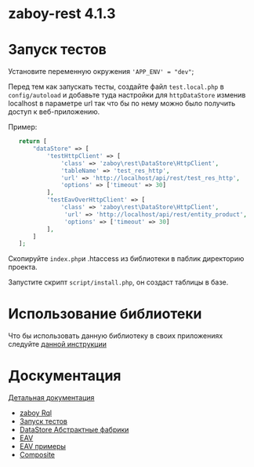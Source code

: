 # zaboy-rest 4.1.3

# Запуск тестов

Установите переменную окружения `'APP_ENV' = "dev"`;

Перед тем как запускать тесты, создайте файл `test.local.php` в `config/autoload`
и добавьте туда настройки для `httpDataStore` изменив localhost в параметре url так что бы по нему можно было получить доступ к веб-приложению.

Пример:

 ```php
    return [
        "dataStore" => [
            'testHttpClient' => [
                'class' => 'zaboy\rest\DataStore\HttpClient',
                'tableName' => 'test_res_http',
                'url' => 'http://localhost/api/rest/test_res_http',
                'options' => ['timeout' => 30]
            ],
            'testEavOverHttpClient' => [
                'class' => 'zaboy\rest\DataStore\HttpClient',
                 'url' => 'http://localhost/api/rest/entity_product',
                 'options' => ['timeout' => 30]
            ],
        ]
    ];
 ```

Скопируйте `index.php`и .htaccess из библиотеки в паблик директорию проекта.

Запустите скрипт `script/install.php`, он создаст таблицы в базе.

# Использование библиотеки

Что бы использовать данную библиотеку в своих приложениях следуйте [данной инструкции](INSTALL.md)

# Доскументация

[Детальная документация](doc/)

* [zaboy Rql](https://github.com/avz-cmf/zaboy-rest/blob/master/doc/RQL_PARSER.md)
* [Запуск тестов](https://github.com/avz-cmf/zaboy-rest/blob/master/doc/TESTS.md)
* [DataStore Абстрактные фабрики](https://github.com/avz-cmf/zaboy-rest/blob/master/doc/DataStore%20Abstract%20Factory.md)
* [EAV](https://github.com/avz-cmf/zaboy-rest/blob/master/doc/EAVDataStore.md)
* [EAV примеры](https://github.com/avz-cmf/zaboy-rest/blob/master/doc/EAV%20example.md)
* [Composite](https://github.com/avz-cmf/zaboy-rest/blob/master/doc/Composite.md)